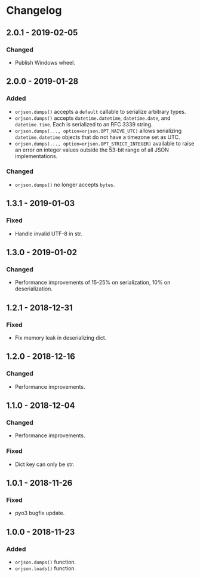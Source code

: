 # Changelog

## 2.0.1 - 2019-02-05

### Changed

- Publish Windows wheel.

## 2.0.0 - 2019-01-28

### Added

- `orjson.dumps()` accepts a `default` callable to serialize arbitrary
types.
- `orjson.dumps()` accepts `datetime.datetime`, `datetime.date`,
and `datetime.time`. Each is serialized to an RFC 3339 string.
- `orjson.dumps(..., option=orjson.OPT_NAIVE_UTC)` allows serializing
`datetime.datetime` objects that do not have a timezone set as UTC.
- `orjson.dumps(..., option=orjson.OPT_STRICT_INTEGER)` available to
raise an error on integer values outside the 53-bit range of all JSON
implementations.

### Changed

- `orjson.dumps()` no longer accepts `bytes`.

## 1.3.1 - 2019-01-03

### Fixed

- Handle invalid UTF-8 in str.

## 1.3.0 - 2019-01-02

### Changed

- Performance improvements of 15-25% on serialization, 10% on deserialization.

## 1.2.1 - 2018-12-31

### Fixed

- Fix memory leak in deserializing dict.

## 1.2.0 - 2018-12-16

### Changed

- Performance improvements.

## 1.1.0 - 2018-12-04

### Changed

- Performance improvements.

### Fixed

- Dict key can only be str.

## 1.0.1 - 2018-11-26

### Fixed

- pyo3 bugfix update.

## 1.0.0 - 2018-11-23

### Added

- `orjson.dumps()` function.
- `orjson.loads()` function.
